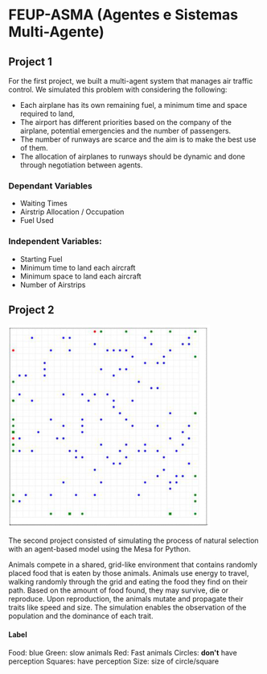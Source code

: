 # FEUP-ASMA (Agentes e Sistemas Multi-Agente)

## Project 1

For the first project, we built a multi-agent system that manages air traffic control. We simulated this problem with considering the following:

- Each airplane has its own remaining fuel, a minimum time and space required to land, 
- The airport has different priorities based on the company of the airplane, potential emergencies and the number of passengers. 
- The number of runways are scarce and the aim is to make the best use of them. 
- The allocation of airplanes to runways should be dynamic and done through negotiation between agents.

### Dependant Variables

- Waiting Times
- Airstrip Allocation / Occupation
- Fuel Used

### Independent Variables:
- Starting Fuel
- Minimum time to land each aircraft
- Minimum space to land each aircraft
- Number of Airstrips

## Project 2

![Demonstration of graphical environment](./docs/asma_demo.png)

The second project consisted of simulating the process of natural selection with an agent-based model using the Mesa for Python.

Animals compete in a shared, grid-like environment that contains randomly placed food that is eaten by those animals. Animals use energy to travel, walking randomly through the grid and eating the food they find on their path. Based on the amount of food found, they may survive, die or reproduce.  Upon reproduction, the animals mutate and propagate their traits like speed and size. The simulation enables the observation of the population and the dominance of each trait. 

#### Label

Food: blue
Green: slow animals
Red: Fast animals
Circles: **don't** have perception
Squares: have perception
Size: size of circle/square

